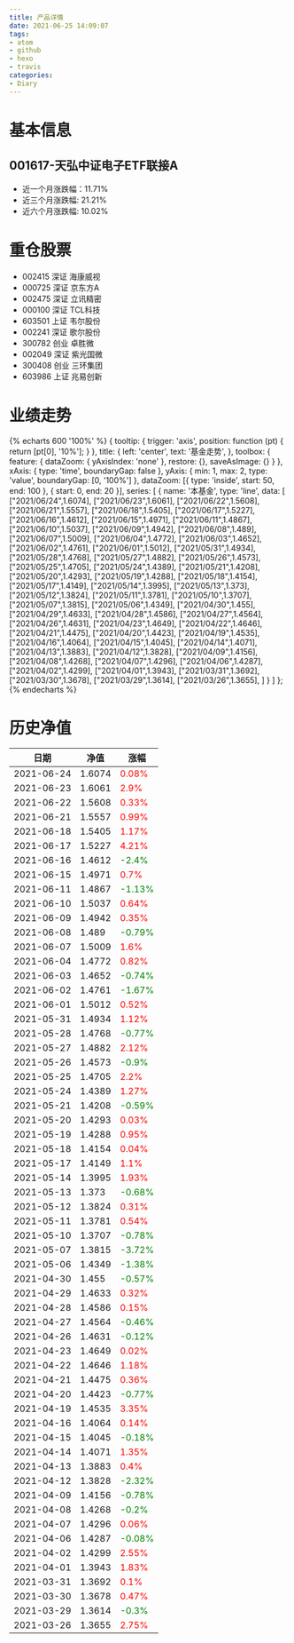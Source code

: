 ```yaml
---
title: 产品详情
date: 2021-06-25 14:09:07
tags:
- atom
- github
- hexo
- travis
categories:
- Diary
---
```


# 基本信息
## 001617-天弘中证电子ETF联接A
- 近一个月涨跌幅：11.71%
- 近三个月涨跌幅: 21.21%
- 近六个月涨跌幅: 10.02%

# 重仓股票
- 002415 深证 海康威视
- 000725 深证 京东方A
- 002475 深证 立讯精密
- 000100 深证 TCL科技
- 603501 上证 韦尔股份
- 002241 深证 歌尔股份
- 300782 创业 卓胜微
- 002049 深证 紫光国微
- 300408 创业 三环集团
- 603986 上证 兆易创新
# 业绩走势

{% echarts 600 '100%' %}
{
  tooltip: {
        trigger: 'axis',
        position: function (pt) {
            return [pt[0], '10%'];
        }
    },
    title: {
        left: 'center',
        text: '基金走势',
    },
    toolbox: {
        feature: {
            dataZoom: {
                yAxisIndex: 'none'
            },
            restore: {},
            saveAsImage: {}
        }
    },
    xAxis: {
        type: 'time',
        boundaryGap: false
    },
    yAxis: {
        min: 1,
        max: 2,
        type: 'value',
        boundaryGap: [0, '100%']
    },
    dataZoom: [{
        type: 'inside',
        start: 50,
        end: 100
    }, {
        start: 0,
        end: 20
    }],
    series: [
        {
            name: '本基金',
            type: 'line',
            data: [
["2021/06/24",1.6074],
["2021/06/23",1.6061],
["2021/06/22",1.5608],
["2021/06/21",1.5557],
["2021/06/18",1.5405],
["2021/06/17",1.5227],
["2021/06/16",1.4612],
["2021/06/15",1.4971],
["2021/06/11",1.4867],
["2021/06/10",1.5037],
["2021/06/09",1.4942],
["2021/06/08",1.489],
["2021/06/07",1.5009],
["2021/06/04",1.4772],
["2021/06/03",1.4652],
["2021/06/02",1.4761],
["2021/06/01",1.5012],
["2021/05/31",1.4934],
["2021/05/28",1.4768],
["2021/05/27",1.4882],
["2021/05/26",1.4573],
["2021/05/25",1.4705],
["2021/05/24",1.4389],
["2021/05/21",1.4208],
["2021/05/20",1.4293],
["2021/05/19",1.4288],
["2021/05/18",1.4154],
["2021/05/17",1.4149],
["2021/05/14",1.3995],
["2021/05/13",1.373],
["2021/05/12",1.3824],
["2021/05/11",1.3781],
["2021/05/10",1.3707],
["2021/05/07",1.3815],
["2021/05/06",1.4349],
["2021/04/30",1.455],
["2021/04/29",1.4633],
["2021/04/28",1.4586],
["2021/04/27",1.4564],
["2021/04/26",1.4631],
["2021/04/23",1.4649],
["2021/04/22",1.4646],
["2021/04/21",1.4475],
["2021/04/20",1.4423],
["2021/04/19",1.4535],
["2021/04/16",1.4064],
["2021/04/15",1.4045],
["2021/04/14",1.4071],
["2021/04/13",1.3883],
["2021/04/12",1.3828],
["2021/04/09",1.4156],
["2021/04/08",1.4268],
["2021/04/07",1.4296],
["2021/04/06",1.4287],
["2021/04/02",1.4299],
["2021/04/01",1.3943],
["2021/03/31",1.3692],
["2021/03/30",1.3678],
["2021/03/29",1.3614],
["2021/03/26",1.3655],
]
        }
    ]
};
{% endecharts %}

# 历史净值

| 日期 | 净值 | 涨幅 |
| --- | --- | --- |
|2021-06-24|1.6074|<font color=red>0.08%</font>|
|2021-06-23|1.6061|<font color=red>2.9%</font>|
|2021-06-22|1.5608|<font color=red>0.33%</font>|
|2021-06-21|1.5557|<font color=red>0.99%</font>|
|2021-06-18|1.5405|<font color=red>1.17%</font>|
|2021-06-17|1.5227|<font color=red>4.21%</font>|
|2021-06-16|1.4612|<font color=green>-2.4%</font>|
|2021-06-15|1.4971|<font color=red>0.7%</font>|
|2021-06-11|1.4867|<font color=green>-1.13%</font>|
|2021-06-10|1.5037|<font color=red>0.64%</font>|
|2021-06-09|1.4942|<font color=red>0.35%</font>|
|2021-06-08|1.489|<font color=green>-0.79%</font>|
|2021-06-07|1.5009|<font color=red>1.6%</font>|
|2021-06-04|1.4772|<font color=red>0.82%</font>|
|2021-06-03|1.4652|<font color=green>-0.74%</font>|
|2021-06-02|1.4761|<font color=green>-1.67%</font>|
|2021-06-01|1.5012|<font color=red>0.52%</font>|
|2021-05-31|1.4934|<font color=red>1.12%</font>|
|2021-05-28|1.4768|<font color=green>-0.77%</font>|
|2021-05-27|1.4882|<font color=red>2.12%</font>|
|2021-05-26|1.4573|<font color=green>-0.9%</font>|
|2021-05-25|1.4705|<font color=red>2.2%</font>|
|2021-05-24|1.4389|<font color=red>1.27%</font>|
|2021-05-21|1.4208|<font color=green>-0.59%</font>|
|2021-05-20|1.4293|<font color=red>0.03%</font>|
|2021-05-19|1.4288|<font color=red>0.95%</font>|
|2021-05-18|1.4154|<font color=red>0.04%</font>|
|2021-05-17|1.4149|<font color=red>1.1%</font>|
|2021-05-14|1.3995|<font color=red>1.93%</font>|
|2021-05-13|1.373|<font color=green>-0.68%</font>|
|2021-05-12|1.3824|<font color=red>0.31%</font>|
|2021-05-11|1.3781|<font color=red>0.54%</font>|
|2021-05-10|1.3707|<font color=green>-0.78%</font>|
|2021-05-07|1.3815|<font color=green>-3.72%</font>|
|2021-05-06|1.4349|<font color=green>-1.38%</font>|
|2021-04-30|1.455|<font color=green>-0.57%</font>|
|2021-04-29|1.4633|<font color=red>0.32%</font>|
|2021-04-28|1.4586|<font color=red>0.15%</font>|
|2021-04-27|1.4564|<font color=green>-0.46%</font>|
|2021-04-26|1.4631|<font color=green>-0.12%</font>|
|2021-04-23|1.4649|<font color=red>0.02%</font>|
|2021-04-22|1.4646|<font color=red>1.18%</font>|
|2021-04-21|1.4475|<font color=red>0.36%</font>|
|2021-04-20|1.4423|<font color=green>-0.77%</font>|
|2021-04-19|1.4535|<font color=red>3.35%</font>|
|2021-04-16|1.4064|<font color=red>0.14%</font>|
|2021-04-15|1.4045|<font color=green>-0.18%</font>|
|2021-04-14|1.4071|<font color=red>1.35%</font>|
|2021-04-13|1.3883|<font color=red>0.4%</font>|
|2021-04-12|1.3828|<font color=green>-2.32%</font>|
|2021-04-09|1.4156|<font color=green>-0.78%</font>|
|2021-04-08|1.4268|<font color=green>-0.2%</font>|
|2021-04-07|1.4296|<font color=red>0.06%</font>|
|2021-04-06|1.4287|<font color=green>-0.08%</font>|
|2021-04-02|1.4299|<font color=red>2.55%</font>|
|2021-04-01|1.3943|<font color=red>1.83%</font>|
|2021-03-31|1.3692|<font color=red>0.1%</font>|
|2021-03-30|1.3678|<font color=red>0.47%</font>|
|2021-03-29|1.3614|<font color=green>-0.3%</font>|
|2021-03-26|1.3655|<font color=red>2.75%</font>|
